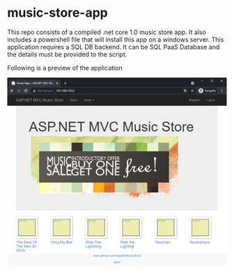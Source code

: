 # music-store-app

This repo consists of a compiled .net core 1.0 music store app. It also includes a powershell file that will install this app on a windows server. This application requires a SQL DB backend. It can be SQL PaaS Database and the details must be provided to the script. 

Following is a preview of the application 

![image](images/preview.png)